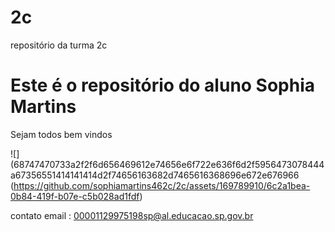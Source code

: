 # 2c

repositório da turma 2c

# Este é o repositório do aluno Sophia Martins

Sejam todos bem vindos

![](68747470733a2f2f6d656469612e74656e6f722e636f6d2f5956473078444a67356551414141414d2f74656163682d7465616368696e672e676966
(https://github.com/sophiamartins462c/2c/assets/169789910/6c2a1bea-0b84-419f-b07e-c5b028ad1fdf)

contato email : 00001129975198sp@al.educacao.sp.gov.br





